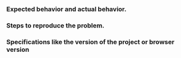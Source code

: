 ### Expected behavior and actual behavior.

### Steps to reproduce the problem.

### Specifications like the version of the project or browser version
